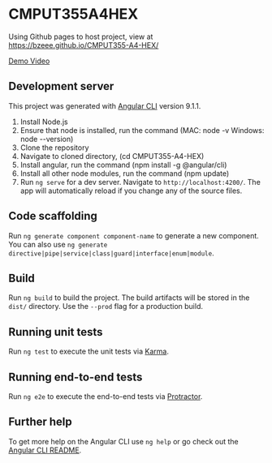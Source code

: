 # CMPUT355A4HEX

Using Github pages to  host project, view at
https://bzeee.github.io/CMPUT355-A4-HEX/

[Demo Video](https://youtu.be/JKpAtVf4syA)


## Development server

This project was generated with [Angular CLI](https://github.com/angular/angular-cli) version 9.1.1.

1. Install Node.js
2. Ensure that node is installed, run the command (MAC: node -v    Windows: node --version)
3. Clone the repository
4. Navigate to cloned directory, (cd CMPUT355-A4-HEX)
5. Install angular, run the command (npm install -g @angular/cli)
6. Install all other node modules, run the command (npm update)
7. Run `ng serve` for a dev server. Navigate to `http://localhost:4200/`. The app will automatically reload if you change any of the source files.

## Code scaffolding

Run `ng generate component component-name` to generate a new component. You can also use `ng generate directive|pipe|service|class|guard|interface|enum|module`.

## Build

Run `ng build` to build the project. The build artifacts will be stored in the `dist/` directory. Use the `--prod` flag for a production build.

## Running unit tests

Run `ng test` to execute the unit tests via [Karma](https://karma-runner.github.io).

## Running end-to-end tests

Run `ng e2e` to execute the end-to-end tests via [Protractor](http://www.protractortest.org/).

## Further help

To get more help on the Angular CLI use `ng help` or go check out the [Angular CLI README](https://github.com/angular/angular-cli/blob/master/README.md).
